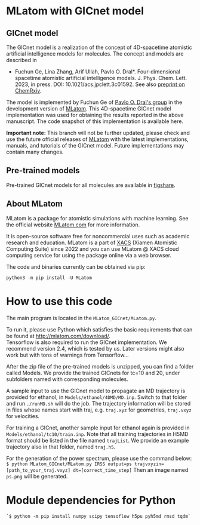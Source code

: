 # MLatom with GICnet model

## GICnet model

The GICnet model is a realization of the concept of 4D-spacetime atomistic artificial intelligence models for molecules. The concept and models are described in 

* Fuchun Ge, Lina Zhang, Arif Ullah, Pavlo O. Dral*. Four-dimensional spacetime atomistic artificial intelligence models. J. Phys. Chem. Lett. 2023, in press. DOI: 10.1021/acs.jpclett.3c01592.
See also [preprint on ChemRxiv](https://doi.org/10.26434/chemrxiv-2022-qf75v).

The model is implemented by Fuchun Ge of [Pavlo O. Dral's group](http://dr-dral.com) in the development version of [MLatom](https://github.com/dralgroup/mlatom). This 4D-spacetime GICnet model implementation was used for obtaining the results reported in the above manuscript. The code snapshot of this implementation is available here.

**Important note:** This branch will not be further updated, please check and use the future official releases of [MLatom](https://github.com/dralgroup/mlatom) with the latest implementations, manuals, and tutorials of the GICnet model. Future implementations may contain many changes.

## Pre-trained models
Pre-trained GICnet models for all molecules are available in [figshare](https://figshare.com/s/132c64e172ffd835d470).

## About MLatom
MLatom is a package for atomistic simulations with machine learning. See the official website [MLatom.com](http://mlatom.com) for more information.

It is open-source software free for noncommercial uses such as academic research and education. MLatom is a part of [XACS](http://XACScloud.com/) (Xiamen Atomistic Computing Suite) since 2022 and you can use MLatom @ XACS cloud computing service for using the package online via a web browser.

The code and binaries currently can be obtained via pip:

`python3 -m pip install -U MLatom`

# How to use this code
The main program is located in the `MLatom_GICnet/MLatom.py`.

To run it, please use Python which satisfies the basic requirements that can be found at http://mlatom.com/download/.  
Tensorflow is also required to run the GICnet implementation. We recommend version 2.4, which is tested by us. Later versions might also work but with tons of warnings from Tensorflow...

After the zip file of the pre-trained models is unzipped, you can find a folder called Models. We provide the trained GICnets for tc=10 and 20, under subfolders named with corresponding molecules.

A sample input to use the GICnet model to propagate an MD trajectory is provided for ethanol, in `Models/ethanol/4DMD/MD.inp`. Switch to that folder and run `./runMD.sh` will do the job. The trajectory information will be stored in files whose names start with traj, e.g. `traj.xyz` for geometries, `traj.vxyz` for velocities.

For training a GICnet, another sample input for ethanol again is provided in `Models/ethanol/tc10/train.inp`. Note that all training trajectories in H5MD format should be listed in the file named `trajList`. We provide an example trajectory also in that folder, named `traj.h5`.

For the generation of the power spectrum, please use the command below:
    `$ python MLatom_GICnet/MLatom.py IRSS output=ps trajvxyzin=[path_to_your_traj.vxyz] dt=[correct_time_step]`
Then an image named `ps.png` will be generated.

# Module dependencies for Python
    `$ python -m pip install numpy scipy tensoflow h5pu pyh5md rmsd tqdm`
